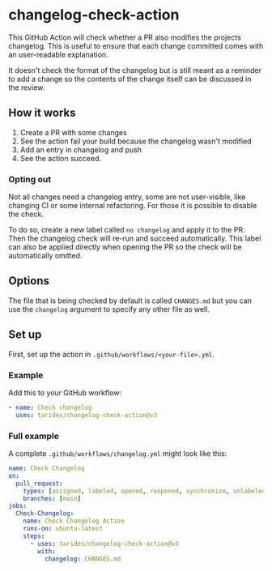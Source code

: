 # changelog-check-action

This GitHub Action will check whether a PR also modifies the projects
changelog. This is useful to ensure that each change committed comes with an
user-readable explanation.

It doesn't check the format of the changelog but is still meant as a reminder
to add a change so the contents of the change itself can be discussed in the
review.

## How it works

1. Create a PR with some changes
2. See the action fail your build because the changelog wasn't modified
3. Add an entry in changelog and push
4. See the action succeed.

### Opting out

Not all changes need a changelog entry, some are not user-visible, like
changing CI or some internal refactoring. For those it is possible to disable
the check.

To do so, create a new label called `no changelog` and apply it to the PR. Then
the changelog check will re-run and succeed automatically. This label can also
be applied directly when opening the PR so the check will be automatically
omitted.

## Options

The file that is being checked by default is called `CHANGES.md` but you can
use the `changelog` argument to specify any other file as well.

## Set up

First, set up the action in `.github/workflows/<your-file>.yml`.

### Example

Add this to your GitHub workflow:

```yaml
- name: Check changelog
  uses: tarides/changelog-check-action@v3
```

### Full example

A complete `.github/workflows/changelog.yml` might look like this:

```yaml
name: Check Changelog
on:
  pull_request:
    types: [assigned, labeled, opened, reopened, synchronize, unlabeled]
    branches: [main]
jobs:
  Check-Changelog:
    name: Check Changelog Action
    runs-on: ubuntu-latest
    steps:
      - uses: tarides/changelog-check-action@v3
        with:
          changelog: CHANGES.md
```
